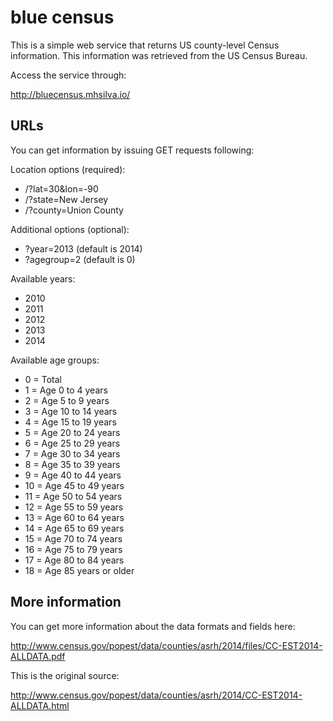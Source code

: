 blue census
===========

This is a simple web service that returns US county-level Census information.
This information was retrieved from the US Census Bureau.

Access the service through:

http://bluecensus.mhsilva.io/



URLs
----
You can get information by issuing GET requests following:

Location options (required):
- /?lat=30&lon=-90
- /?state=New Jersey
- /?county=Union County

Additional options (optional):
- ?year=2013    (default is 2014)
- ?agegroup=2   (default is 0)

Available years:
- 2010
- 2011
- 2012
- 2013
- 2014

Available age groups:
- 0 = Total
- 1 = Age 0 to 4 years
- 2 = Age 5 to 9 years
- 3 = Age 10 to 14 years
- 4 = Age 15 to 19 years
- 5 = Age 20 to 24 years
- 6 = Age 25 to 29 years
- 7 = Age 30 to 34 years
- 8 = Age 35 to 39 years
- 9 = Age 40 to 44 years
- 10 = Age 45 to 49 years
- 11 = Age 50 to 54 years
- 12 = Age 55 to 59 years
- 13 = Age 60 to 64 years
- 14 = Age 65 to 69 years
- 15 = Age 70 to 74 years
- 16 = Age 75 to 79 years
- 17 = Age 80 to 84 years
- 18 = Age 85 years or older

More information
----------------
You can get more information about the data formats and fields here:

http://www.census.gov/popest/data/counties/asrh/2014/files/CC-EST2014-ALLDATA.pdf

This is the original source:

http://www.census.gov/popest/data/counties/asrh/2014/CC-EST2014-ALLDATA.html

